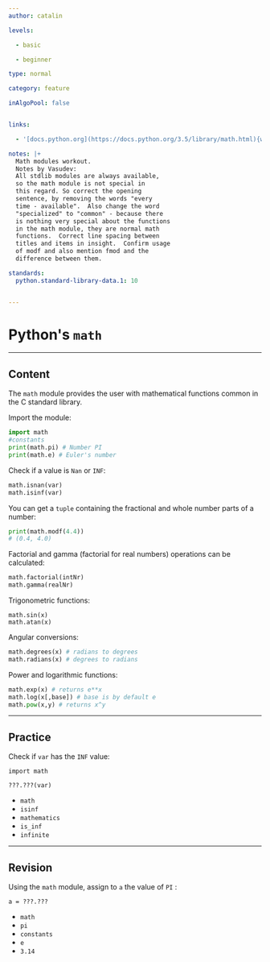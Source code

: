 ```yaml
---
author: catalin

levels:

  - basic

  - beginner

type: normal

category: feature

inAlgoPool: false


links:

  - '[docs.python.org](https://docs.python.org/3.5/library/math.html){website}'

notes: |+
  Math modules workout.
  Notes by Vasudev:
  All stdlib modules are always available,
  so the math module is not special in
  this regard. So correct the opening
  sentence, by removing the words "every
  time - available".  Also change the word
  "specialized" to "common" - because there
  is nothing very special about the functions
  in the math module, they are normal math
  functions.  Correct line spacing between
  titles and items in insight.  Confirm usage
  of modf and also mention fmod and the
  difference between them.

standards:
  python.standard-library-data.1: 10


---
```


# Python's `math`

---

## Content

The `math` module provides the user with mathematical functions common in the C standard library.

Import the module:

```python
import math
#constants
print(math.pi) # Number PI
print(math.e) # Euler's number
```

Check if a value is `Nan` or `INF`:

```python
math.isnan(var)
math.isinf(var)
```

You can get a `tuple` containing the fractional and whole number parts of a number:

```python
print(math.modf(4.4))
# (0.4, 4.0)
```

Factorial and gamma (factorial for real numbers) operations can be calculated:

```python
math.factorial(intNr)
math.gamma(realNr)
```

Trigonometric functions:

```pyton
math.sin(x)
math.atan(x)
```

Angular conversions:

```python
math.degrees(x) # radians to degrees
math.radians(x) # degrees to radians
```

Power and logarithmic functions:

```python
math.exp(x) # returns e**x
math.log(x[,base]) # base is by default e
math.pow(x,y) # returns x^y
```

---

## Practice

Check if `var` has the `INF` value:

```
import math

???.???(var)
```

- `math`
- `isinf`
- `mathematics`
- `is_inf`
- `infinite`

---

## Revision

Using the `math` module, assign to `a` the value of `PI` :

```
a = ???.???
```

- `math`
- `pi`
- `constants`
- `e`
- `3.14`
